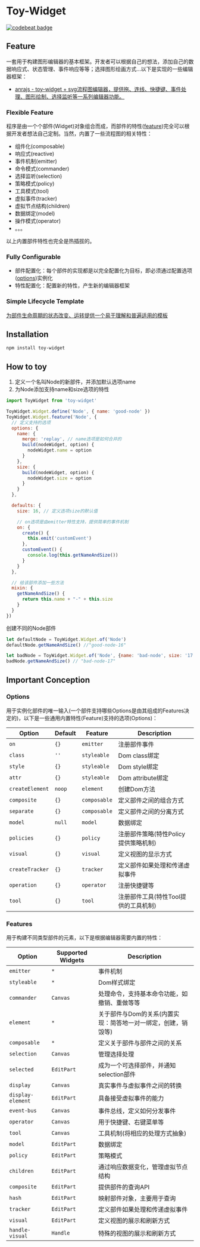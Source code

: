 # Toy-Widget
[![codebeat badge](https://codebeat.co/badges/d2b4b94b-8c27-41e5-8485-e4133c29361b)](https://codebeat.co/projects/github-com-xyparacrim-toy-widget-master)

## Feature
一套用于构建图形编辑器的基本框架。开发者可以根据自己的想法，添加自己的数据响应式、状态管理、事件响应等等；选择图形绘画方式...以下是实现的一些编辑器框架：

- [anrajs - toy-widget + svg流程图编辑器，提供拖、连线、快捷键、事件处理、图形绘制、选择监听等一系列编辑器功能。](https://github.com/anrainie/anrajs)

### Flexible Feature
程序是由一个个部件(Widget)对象组合而成，而部件的特性([feature](#Features))完全可以根据开发者想法自己定制。当然，内置了一些流程图的相关特性：

- 组件化(composable)
- 响应式(reactive)
- 事件机制(emitter)
- 命令模式(commander)
- 选择监听(selection)
- 策略模式(policy)
- 工具模式(tool)
- 虚拟事件(tracker)
- 虚拟节点结构(children)
- 数据绑定(model)
- 操作模式(operator)
- 。。。

以上内置部件特性也完全是热插拔的。

### Fully Configurable
- 部件配置化：每个部件的实现都是以完全配置化为目标，即必须通过配置选项([options](#Options))实例化
- 特性配置化：配置新的特性，产生新的编辑器框架

### Simple Lifecycle Template
[为部件生命周期的状态改变、运转提供一个易于理解和普遍适用的模板](https://www.draw.io/?lightbox=1&highlight=0000ff&edit=_blank&layers=1&nav=1&title=Untitled%20Diagram.drawio#R3VhNc9owEP01OpKxbPx1xGDSQzOTTg5tThmBha3GWK4QAfLrK9kytrEgbkoKjS9ITyt5tfvergdgjZfbW4by5I5GOAWmEW2BNQGmCaFrih%2BJ7ErENWAJxIxEyqgGHsgrVqCh0DWJ8KplyClNOcnb4JxmGZ7zFoYYo5u22YKm7bfmKMYd4GGO0i76nUQ8qe7l%2BPXCF0ziRL3aM51yYYbmzzGj60y9D5jWonjK5SWqzlIXXSUoopsGZIXAGjNKeTlabsc4lbGtwlbumx5Z3fvNcMb7bLDLDS8oXePK48IvvqtiITaIsItJIJzNJbjiiPEHjrgEFyRNxzSlrLC2jOKRxpzRZ9xYWSzUStdH5fYLZhxvG5Dy%2BRbTJeZsJ0yqVUPFT%2FHLUdNNnSxLQUkjTRWGFD3i%2FcF1iMRARUkfMadHxCJBJjXF6YxuwhoICkAsJJSRV5pxJF4UyJsTQb9RSuJMLM4o53QprbNoJPksMJrjrESUXjxdlKdTFWVhNyXyFhMoZgUlsbyCcTT8K7pmc9zihUh0jJWVW0Lycn1SZDrDG7uVJOh4x8OvzrmnRHhVH%2BL6B4eY1sEhpYtq30Ea9171yuwUj8PR0%2BsM0V9Pu%2Fzu%2FnH2bTsYwm6%2BQxt4HvAncjBygRcUyBj4TocKgs8ifEHCl%2FtM4BV5RbPCQOYpl54Xd7EDYE8EghQJ5iJBmGnYsSRRVHApRTOcBvuS0xJbUXQqsXWUtS%2BdypO6IjWJ4egzzHCKOHlp18r%2BSR1Aq72FLhYr%2FLfZc7V5ClwQ%2FFHCzlCc9l1MUdbuFicINdXJPkN18ntUp05J%2Bagi4naLiNeziPSmWN%2FA6MVtHhV3QZEgAMHok2naP8ld4wY6jsrbe2V%2BVlnr8%2Bae7LmU8YTGNENps%2FE22WsFtc1XSnOVx5%2BY853qrmjNaTvLeEv4D7ldtKRy9qgOk%2BPJtjnZVZNM3LSxSU4fm2v1tmJW7dPK5E3BeUe69sX0pSlHoQN8E4yGIPSBPwSe0Unl%2F62vE4Q9oTrD8A%2B%2Bc65Ig97brfVEuTxDR7W8y3VUqPkAvFxL1Si8uvi19FRLq%2FlgKqUuB0PJk8%2BleXiavgPjxhLPFSlan7nh9XRV%2BK6uCj%2Bkq1YC63zHXkxi%2BoLsQeCPQejKtjryPpnETjD2lO46fXUAr0iGFbP0nfXNonmGzmrb%2F6yzimn9v2YZrPrPYyv8DQ%3D%3D)

## Installation

```bash
npm install toy-widget
```

## How to toy
1. 定义一个名叫Node的新部件，并添加默认选项name
2. 为Node添加支持name和size选项的特性

```js
import ToyWidget from 'toy-widget'

ToyWidget.Widget.define('Node', { name: 'good-node' })
ToyWidget.Widget.feature('Node', {
  // 定义支持的选项
  options: {
    name: {
      merge: 'replay', // name选项是如何合并的
      build(nodeWidget, option) {
        nodeWidget.name = option
      }  
    },
    size: {
      build(nodeWidget, option) {
        nodeWidget.size = option
      } 
    } 
  },

  defaults: {
    size: 16, // 定义选项size的默认值

    // on选项是由emitter特性支持，提供简单的事件机制
    on: {
      create() {
        this.emit('customEvent')
      },
      customEvent() {
        console.log(this.getNameAndSize())
      }
    } 
  },

  // 给该部件添加一些方法
  mixin: {
    getNameAndSize() {
      return this.name + "-" + this.size
    }
  }
})
```
创建不同的Node部件
```js
let defaultNode = ToyWidget.Widget.of('Node')
defaultNode.getNameAndSize() //"good-node-16"

let badNode = ToyWidget.Widget.of('Node', {name: 'bad-node', size: '17'})
badNode.getNameAndSize() // "bad-node-17"
```
## Important Conception

### Options

用于实例化部件的唯一输入(一个部件支持哪些Options是由其组成的Features决定的)，以下是一些通用内置特性(Feature)支持的选项(Options)：

| Option                   | Default              |      Feature              |  Description |
| ------------------------ | -------------------- | ------------------------- | ------------------------- |
| `on`                     | `{}`                 | `emitter`                 |  注册部件事件               |
| `class`                  | `''`                 | `styleable`               |  Dom class绑定             |
| `style`                  | `{}`                 | `styleable`               |  Dom style绑定             |
| `attr`                   | `{}`                 | `styleable`               |  Dom attribute绑定         |
| `createElement`          | `noop`               | `element`                 |  创建Dom方法               |
| `composite`              | `{}`                 | `composable`              |  定义部件之间的组合方式      |
| `separate`               | `{}`                 | `composable`              |  定义部件之间的分离方式      |
| `model`                  | `null`               | `model`                   |  数据绑定                   |
| `policies`               | `{}`                 | `policy`                  |  注册部件策略(特性Policy提供策略机制) |
| `visual`                 | `{}`                 | `visual`                  |  定义视图的显示方式          |
| `createTracker`          | `{}`                 | `tracker`                 |  定义部件如果处理和传递虚拟事件 |
| `operation`              | `{}`                 | `operator`                |  注册快捷键等               |
| `tool`                   | `{}`                 | `tool`                    |  注册部件工具(特性Tool提供的工具机制) |

### Features

用于构建不同类型部件的元素，以下是根据编辑器需要内置的特性：

| Option                   | Supported Widgets             |  Description |
| -------------------------| ------------------------------| ------------ |
| `emitter`                | `*`                           | 事件机制      |
| `styleable`              | `*`                           | Dom样式绑定   |
| `commander`              | `Canvas`                      | 处理命令，支持基本命令功能，如撤销、重做等等|
| `element`                | `*`                           | 关于部件与Dom的关系(内置实现：简答地一对一绑定，创建，销毁等)
| `composable`             | `*`                           | 定义关于部件与部件之间的关系
| `selection`              | `Canvas`                      | 管理选择处理
| `selected`               | `EditPart`                    | 成为一个可选择部件，并通知selection部件
| `display`                | `Canvas`                      | 真实事件与虚拟事件之间的转换
| `display-element`        | `EditPart`                    | 具备接受虚拟事件的能力
| `event-bus`              | `Canvas`                      | 事件总线，定义如何分发事件
| `operator`               | `Canvas`                      | 用于快捷键、右键菜单等
| `tool`                   | `Canvas`                      | 工具机制(将相应的处理方式抽象)
| `model`                  | `EditPart`                    | 数据绑定
| `policy`                 | `EditPart`                    | 策略模式
| `children`               | `EditPart`                    | 通过响应数据变化，管理虚拟节点结构
| `composite`              | `EditPart`                    | 提供部件的查询API
| `hash`                   | `EditPart`                    | 映射部件对象，主要用于查询
| `tracker`                | `EditPart`                    | 定义部件如果处理和传递虚拟事件
| `visual`                 | `EditPart`                    | 定义视图的展示和刷新方式
| `handle-visual`          | `Handle`                      | 特殊的视图的展示和刷新方式


